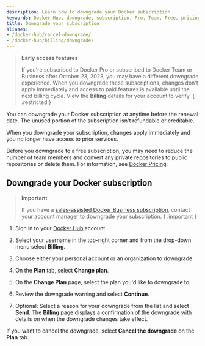 ```yaml
---
description: Learn how to downgrade your Docker subscription
keywords: Docker Hub, downgrade, subscription, Pro, Team, Free, pricing plan,
title: Downgrade your subscription
aliases:
- /docker-hub/cancel-downgrade/
- /docker-hub/billing/downgrade/
---
```


> **Early access features**
>
> If you're subscribed to Docker Pro or subscribed to Docker Team or Business after October 23, 2023, you may have a different downgrade experience. When you downgrade these subscriptions, changes don't apply immediately and access to paid features is available until the next billing cycle. View the **Billing** details for your account to verify.
{ .restricted }

You can downgrade your Docker subscription at anytime before the renewal date. The unused portion of the subscription isn't refundable or creditable.

When you downgrade your subscription, changes apply immediately and you no longer have access to prior services.

Before you downgrade to a free subscription, you may need to reduce the number of team members and convert any private repositories to public repositories or delete them. For information, see [Docker Pricing](https://www.docker.com/pricing).

## Downgrade your Docker subscription

>**Important**
>
>If you have a [sales-assisted Docker Business subscription](details.md#sales-assisted), contact your account manager to downgrade your subscription. 
{ .important }

1. Sign in to your [Docker Hub](https://hub.docker.com) account.

2. Select your username in the top-right corner and from the drop-down menu select **Billing**.

3. Choose either your personal account or an organization to downgrade. 

4. On the **Plan** tab, select **Change plan**.

5. On the **Change Plan** page, select the plan you'd like to downgrade to. 

6. Review the downgrade warning and select **Continue**.

7. Optional: Select a reason for your downgrade from the list and select **Send**.
    The **Billing** page displays a confirmation of the downgrade with details on when the downgrade changes take effect.

If you want to cancel the downgrade, select **Cancel the downgrade** on the **Plan** tab.